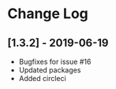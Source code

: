 # Change Log

## [1.3.2] - 2019-06-19

- Bugfixes for issue #16
- Updated packages
- Added circleci
